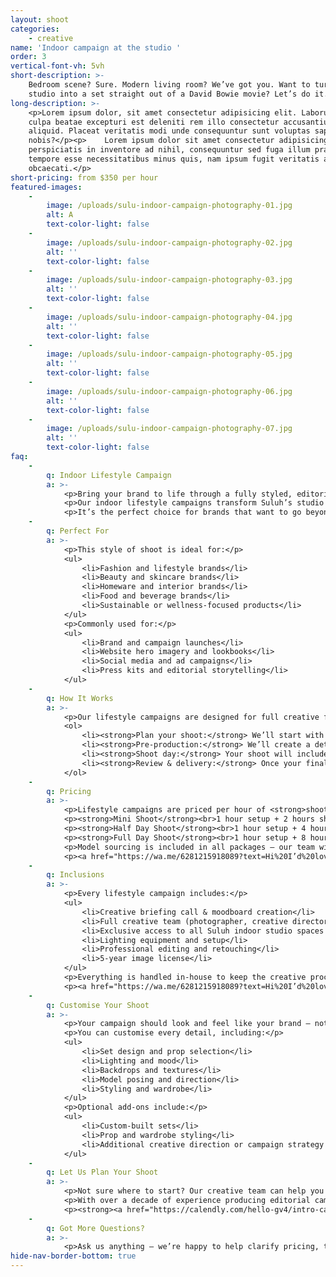 ```yaml
---
layout: shoot
categories:
    - creative
name: 'Indoor campaign at the studio '
order: 3
vertical-font-vh: 5vh
short-description: >-
    Bedroom scene? Sure. Modern living room? We’ve got you. Want to turn our
    studio into a set straight out of a David Bowie movie? Let’s do it. 
long-description: >-
    <p>Lorem ipsum dolor, sit amet consectetur adipisicing elit. Laborum in
    culpa beatae excepturi est deleniti rem illo consectetur accusantium
    aliquid. Placeat veritatis modi unde consequuntur sunt voluptas sapiente hic
    nobis?</p><p>    Lorem ipsum dolor sit amet consectetur adipisicing elit. Ex
    perspiciatis in inventore ad nihil, consequuntur sed fuga illum praesentium
    tempore esse necessitatibus minus quis, nam ipsum fugit veritatis aut
    obcaecati.</p>
short-pricing: from $350 per hour
featured-images:
    -
        image: /uploads/sulu-indoor-campaign-photography-01.jpg
        alt: A
        text-color-light: false
    -
        image: /uploads/sulu-indoor-campaign-photography-02.jpg
        alt: ''
        text-color-light: false
    -
        image: /uploads/sulu-indoor-campaign-photography-03.jpg
        alt: ''
        text-color-light: false
    -
        image: /uploads/sulu-indoor-campaign-photography-04.jpg
        alt: ''
        text-color-light: false
    -
        image: /uploads/sulu-indoor-campaign-photography-05.jpg
        alt: ''
        text-color-light: false
    -
        image: /uploads/sulu-indoor-campaign-photography-06.jpg
        alt: ''
        text-color-light: false
    -
        image: /uploads/sulu-indoor-campaign-photography-07.jpg
        alt: ''
        text-color-light: false
faq:
    -
        q: Indoor Lifestyle Campaign
        a: >-
            <p>Bring your brand to life through a fully styled, editorial shoot designed to feel immersive, authentic, and distinctly you.</p>
            <p>Our indoor lifestyle campaigns transform Suluh’s studio spaces into creative sets that tell your brand story — from bright, minimalist interiors to rich, cinematic scenes. Whether you want a cozy home aesthetic, a modern living space, or a styled environment that feels straight out of a magazine, our team will plan and produce every detail to perfection.</p>
            <p>It’s the perfect choice for brands that want to go beyond simple product shots and create a cohesive visual campaign that connects.</p>
    -
        q: Perfect For
        a: >-
            <p>This style of shoot is ideal for:</p>
            <ul>
                <li>Fashion and lifestyle brands</li>
                <li>Beauty and skincare brands</li>
                <li>Homeware and interior brands</li>
                <li>Food and beverage brands</li>
                <li>Sustainable or wellness-focused products</li>
            </ul>
            <p>Commonly used for:</p>
            <ul>
                <li>Brand and campaign launches</li>
                <li>Website hero imagery and lookbooks</li>
                <li>Social media and ad campaigns</li>
                <li>Press kits and editorial storytelling</li>
            </ul>
    -
        q: How It Works
        a: >-
            <p>Our lifestyle campaigns are designed for full creative flexibility — so you can bring your concept to life exactly the way you imagine it.</p>
            <ol>
                <li><strong>Plan your shoot:</strong> We’ll start with a creative briefing call to understand your brand vision, target audience, and campaign goals. From there, our creative team develops the concept and visual direction.</li>
                <li><strong>Pre-production:</strong> We’ll create a detailed moodboard and shoot plan covering set design, lighting, shotlist, and styling notes. You can choose from our existing studio spaces and props or have us build a custom set just for your campaign.</li>
                <li><strong>Shoot day:</strong> Your shoot will include a full creative team — lead photographer, creative director, production manager, and 2x shoot assistants — all working to deliver a cohesive, high-impact result. You’ll have complete flexibility throughout the day to experiment with poses, angles, and lighting setups.</li>
                <li><strong>Review & delivery:</strong> Once your final images are edited and retouched, we’ll upload them to a private gallery for your review and approval before delivery.</li>
            </ol>
    -
        q: Pricing
        a: >-
            <p>Lifestyle campaigns are priced per hour of <strong>shoot time</strong>, giving you creative freedom to build your dream shoot while we handle every detail behind the scenes. Each session includes your full creative team, studio rental, and all pre- and post-production.</p>
            <p><strong>Mini Shoot</strong><br>1 hour setup + 2 hours shoot time = $1,650 ($550/hour)</p>
            <p><strong>Half Day Shoot</strong><br>1 hour setup + 4 hours shoot time = $2,500 ($500/hour)</p>
            <p><strong>Full Day Shoot</strong><br>1 hour setup + 8 hours shoot time = $4,050 ($450/hour)</p>
            <p>Model sourcing is included in all packages — our team will help you find the perfect talent to suit your brand aesthetic. Professional model and HMUA fees are quoted separately.</p>
            <p><a href="https://wa.me/6281215918089?text=Hi%20I’d%20love%20more%20details%20about%20the%20pricing%20for%20indoor%20campaign%20photography%20at%20Suluh%20Studio">See full pricing details below.</a></p>
    -
        q: Inclusions
        a: >-
            <p>Every lifestyle campaign includes:</p>
            <ul>
                <li>Creative briefing call & moodboard creation</li>
                <li>Full creative team (photographer, creative director, production manager, 2x assistants)</li>
                <li>Exclusive access to all Suluh indoor studio spaces and complimentary props</li>
                <li>Lighting equipment and setup</li>
                <li>Professional editing and retouching</li>
                <li>5-year image license</li>
            </ul>
            <p>Everything is handled in-house to keep the creative process seamless and the final result cohesive and on-brand.</p>
            <p><a href="https://wa.me/6281215918089?text=Hi%20I’d%20love%20more%20details%20about%20the%20pricing%20for%20indoor%20campaign%20photography%20at%20Suluh%20Studio">See full pricing details below.</a></p>
    -
        q: Customise Your Shoot
        a: >-
            <p>Your campaign should look and feel like your brand — not anyone else’s.</p>
            <p>You can customise every detail, including:</p>
            <ul>
                <li>Set design and prop selection</li>
                <li>Lighting and mood</li>
                <li>Backdrops and textures</li>
                <li>Model posing and direction</li>
                <li>Styling and wardrobe</li>
            </ul>
            <p>Optional add-ons include:</p>
            <ul>
                <li>Custom-built sets</li>
                <li>Prop and wardrobe styling</li>
                <li>Additional creative direction or campaign strategy support</li>
            </ul>
    -
        q: Let Us Plan Your Shoot
        a: >-
            <p>Not sure where to start? Our creative team can help you design the perfect lifestyle campaign from concept to final delivery.</p>
            <p>With over a decade of experience producing editorial campaigns and branded content, we’ll guide you through everything — from creative direction to execution.</p>
            <p><strong><a href="https://calendly.com/hello-gv4/intro-call">Book a complimentary call</a></strong> and let’s bring your vision to life.</p>
    -
        q: Got More Questions?
        a: >-
            <p>Ask us anything — we’re happy to help clarify pricing, timelines, workflow, or review your moodboard and let you know what’s possible for your shoot.</p>
hide-nav-border-bottom: true
---
```

